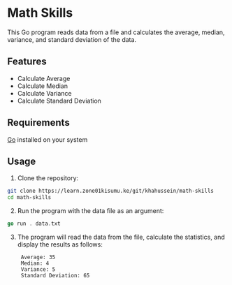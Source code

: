 # Math Skills

This Go program reads data from a file and calculates the average, median, variance, and standard deviation of the data.

## Features

- Calculate Average
- Calculate Median
- Calculate Variance
- Calculate Standard Deviation

## Requirements

[Go](https://go.dev/) installed on your system


## Usage

1. Clone the repository:

```bash
git clone https://learn.zone01kisumu.ke/git/khahussein/math-skills
cd math-skills
```

2. Run the program with the data file as an argument:

```go
go run . data.txt
```

3. The program will read the data from the file, calculate the statistics, and display the results as follows:

        Average: 35
        Median: 4
        Variance: 5
        Standard Deviation: 65
